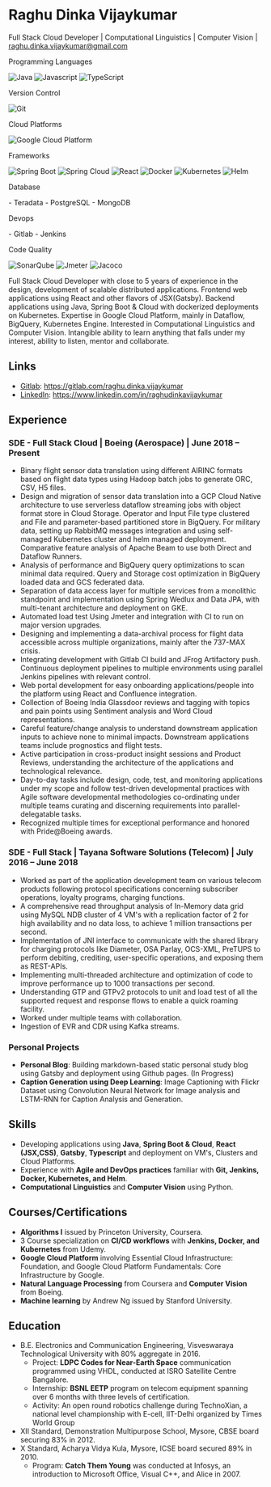 # Raghu Dinka Vijaykumar

Full Stack Cloud Developer | Computational Linguistics | Computer Vision | raghu.dinka.vijaykumar@gmail.com 

Programming Languages
<p>
<img alt="Java" src="https://img.shields.io/badge/-java-orange?style=flat-square&logo=java&logoColor=white" />
<img alt="Javascript" src="https://img.shields.io/badge/-javascript-yellow?style=flat-square&logo=javascript&logoColor=white" />
<img alt="TypeScript" src="https://img.shields.io/badge/-TypeScript-007ACC?style=flat-square&logo=typescript&logoColor=white" />
</p>
Version Control
<p>
 <img alt="Git" src="https://img.shields.io/badge/-Git-F05032?style=flat-square&logo=git&logoColor=white" />
</p>
Cloud Platforms
<p>
<img alt="Google Cloud Platform" src="https://img.shields.io/badge/-Google_Cloud_Platform-1a73e8?style=flat-square&logo=google-cloud&logoColor=white" />
</p>
Frameworks
<p>
<img alt="Spring Boot" src="https://img.shields.io/badge/-SpringBoot-green?style=flat-square&logo=spring&logoColor=white"/>
<img alt="Spring Cloud" src="https://img.shields.io/badge/-SpringCloud-green?style=flat-square&logo=spring&logoColor=white"/>
<img alt="React" src="https://img.shields.io/badge/-React-purple?style=flat-square&logo=react&logoColor=white"/>
<img alt="Docker" src="https://img.shields.io/badge/-Docker-46a2f1?style=flat-square&logo=docker&logoColor=white" />
<img alt="Kubernetes" src="https://img.shields.io/badge/-Kubernetes-blue?style=flat-square&logo=kubernetes&logoColor=white"/>
<img alt="Helm" src="https://img.shields.io/badge/-helm-091C84?style=flat-square&logo=helm&logoColor=white" />
</p>

Database
<p>
 - Teradata
 - PostgreSQL
 - MongoDB
</p>

Devops
<p>
- Gitlab
- Jenkins
</p>

Code Quality
<p>
<img alt="SonarQube" src="https://img.shields.io/badge/-Sonarqube-4c9bd6?style=flat-square&logo=sonarqube&logoColor=white" />
<img alt="Jmeter" src="https://img.shields.io/badge/-Jmeter-maroon?style=flat-square&logo=jmeter&logoColor=white" />
<img alt="Jacoco" src="https://img.shields.io/badge/-Jacoco-red?style=flat-square&logo=jacoco&logoColor=white" />
</p>


Full Stack Cloud Developer with close to 5 years of experience in the design, development of scalable distributed applications. Frontend web applications using React and other flavors of JSX(Gatsby). Backend applications using Java, Spring Boot & Cloud with dockerized deployments on Kubernetes. Expertise in Google Cloud Platform, mainly in Dataflow, BigQuery, Kubernetes Engine. Interested in Computational Linguistics and Computer Vision. Intangible ability to learn anything that falls under my interest, ability to listen, mentor and collaborate.

## Links

- [Gitlab](https://gitlab.com/raghu.dinka.vijaykumar): https://gitlab.com/raghu.dinka.vijaykumar
- [LinkedIn](https://www.linkedin.com/in/raghudinkavijaykumar/): https://www.linkedin.com/in/raghudinkavijaykumar

## Experience

### SDE - Full Stack Cloud | Boeing (Aerospace) | June 2018 – Present

- Binary flight sensor data translation using different AIRINC formats based on flight data types using Hadoop batch jobs to generate ORC, CSV, H5 files.
- Design and migration of sensor data translation into a GCP Cloud Native architecture to use serverless dataflow streaming jobs with object format store in Cloud Storage. Operator and Input File type clustered and File and parameter-based partitioned store in BigQuery. For military data, setting up RabbitMQ messages integration and using self-managed Kubernetes cluster and helm managed deployment. Comparative feature analysis of Apache Beam to use both Direct and Dataflow Runners.
- Analysis of performance and BigQuery query optimizations to scan minimal data required. Query and Storage cost optimization in BigQuery loaded data and GCS federated data.
- Separation of data access layer for multiple services from a monolithic standpoint and implementation using Spring Wedlux and Data JPA, with multi-tenant architecture and deployment on GKE.
- Automated load test Using Jmeter and integration with CI to run on major version upgrades.
- Designing and implementing a data-archival process for flight data accessible across multiple organizations, mainly after the 737-MAX crisis.
- Integrating development with Gitlab CI build and JFrog Artifactory push. Continuous deployment pipelines to multiple environments using parallel Jenkins pipelines with relevant control.
- Web portal development for easy onboarding applications/people into the platform using React and Confluence integration.
- Collection of Boeing India Glassdoor reviews and tagging with topics and pain points using Sentiment analysis and Word Cloud representations.
- Careful feature/change analysis to understand downstream application inputs to achieve none to minimal impacts. Downstream applications teams include prognostics and flight tests.
- Active participation in cross-product insight sessions and Product Reviews, understanding the architecture of the applications and technological relevance.
- Day-to-day tasks include design, code, test, and monitoring applications under my scope and follow test-driven developmental practices with Agile software developmental methodologies co-ordinating under multiple teams curating and discerning requirements into parallel-delegatable tasks.
- Recognized multiple times for exceptional performance and honored with Pride@Boeing awards.

### SDE - Full Stack | Tayana Software Solutions (Telecom) | July 2016 – June 2018

- Worked as part of the application development team on various telecom products following protocol specifications concerning subscriber operations, loyalty programs, charging functions.
- A comprehensive read throughput analysis of In-Memory data grid using MySQL NDB cluster of 4 VM's with a replication factor of 2 for high availability and no data loss, to achieve 1 million transactions per second.
- Implementation of JNI interface to communicate with the shared library for charging protocols like Diameter, OSA Parlay, OCS-XML, PreTUPS to perform debiting, crediting, user-specific operations, and exposing them as REST-APIs.
- Implementing multi-threaded architecture and optimization of code to improve performance up to 1000 transactions per second.
- Understanding GTP and GTPv2 protocols to unit and load test of all the supported request and response flows to enable a quick roaming facility.
- Worked under multiple teams with collaboration.
- Ingestion of EVR and CDR using Kafka streams.

### Personal Projects

- **Personal Blog**: Building markdown-based static personal study blog using Gatsby and deployment using Github pages. (In Progress)
- **Caption Generation using Deep Learning**: Image Captioning with Flickr Dataset using Convolution Neural Network for Image analysis and LSTM-RNN for Caption Analysis and Generation.

## Skills

- Developing applications using **Java**, **Spring Boot & Cloud**, **React (JSX,CSS)**, **Gatsby**, **Typescript** and deployment on VM's, Clusters and Cloud Platforms.
- Experience with **Agile and DevOps practices** familiar with **Git, Jenkins, Docker, Kubernetes, and Helm**.
- **Computational Linguistics** and **Computer Vision** using Python.

## Courses/Certifications

- **Algorithms I** issued by Princeton University, Coursera.
- 3 Course specialization on **CI/CD workflows** with **Jenkins, Docker, and Kubernetes** from Udemy.
- **Google Cloud Platform** involving Essential Cloud Infrastructure: Foundation, and Google Cloud Platform Fundamentals: Core Infrastructure by Google.
- **Natural Language Processing** from Coursera and **Computer Vision** from Boeing.
- **Machine learning** by Andrew Ng issued by Stanford University.

## Education

- B.E. Electronics and Communication Engineering, Visveswaraya Technological University with 80% aggregate in 2016.
  - Project: **LDPC Codes for Near-Earth Space** communication programmed using VHDL, conducted at ISRO Satellite Centre Bangalore.
  - Internship: **BSNL EETP** program on telecom equipment spanning over 6 months with three levels of certification.
  - Activity: An open round robotics challenge during TechnoXian, a national level championship with E-cell, IIT-Delhi organized by Times World Group
- XII Standard, Demonstration Multipurpose School, Mysore, CBSE board securing 83% in 2012.
- X Standard, Acharya Vidya Kula, Mysore, ICSE board secured 89% in 2010.
  - Program: **Catch Them Young** was conducted at Infosys, an introduction to Microsoft Office, Visual C++, and Alice in 2007.

